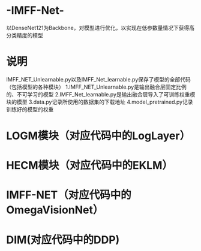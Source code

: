 # -IMFF-Net-
以DenseNet121为Backbone，对模型进行优化，以实现在低参数量情况下获得高分类精度的模型
# 说明
IMFF_NET_Unlearnable.py以及IMFF_Net_learnable.py保存了模型的全部代码（包括模型的各种模块）
1.IMFF_NET_Unlearnable.py是输出融合层固定比例的、不可学习的模型
2.IMFF_Net_learnable.py是输出融合层导入了可训练权重模块的模型
3.data.py记录所使用的数据集的下载地址
4.model_pretrained.py记录训练好的模型的权重

# LOGM模块（对应代码中的LogLayer）

# HECM模块（对应代码中的EKLM）

# IMFF-NET（对应代码中的OmegaVisionNet）

# DIM(对应代码中的DDP)
